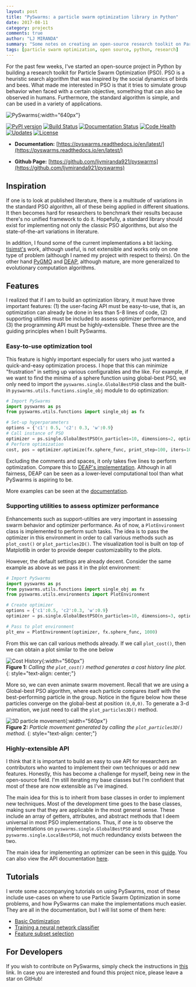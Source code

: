 ```yaml
---
layout: post
title: "PySwarms: a particle swarm optimization library in Python"
date: 2017-08-11
category: projects
comments: true
author: "LJ MIRANDA"
summary: "Some notes on creating an open-source research toolkit on Particle Swarm Optimization."
tags: [particle swarm optimization, open source, python, research]
---
```


For the past few weeks, I've started an open-source project in Python by building a research toolkit
for Particle Swarm Optimization (PSO). PSO is a heuristic search algorithm that was inspired by the
social dynamics of birds and bees. What made me interested in PSO is that it tries to simulate group
behavior when faced with a certain objective, something that can also be observed in humans. Furthermore,
the standard algorithm is simple, and can be used in a variety of applications.


![PySwarms](/assets/png/pyswarms/pyswarms-header.png){:width="640px"}

[![PyPI version](https://badge.fury.io/py/pyswarms.svg)](https://badge.fury.io/py/pyswarms)
[![Build Status](https://img.shields.io/travis/ljvmiranda921/pyswarms.svg)](https://travis-ci.org/ljvmiranda921/pyswarms)
[![Documentation Status](https://readthedocs.org/projects/pyswarms/badge/?version=latest)](https://pyswarms.readthedocs.io/en/latest/?badge=latest)
[![Code Health](https://landscape.io/github/ljvmiranda921/pyswarms/master/landscape.svg?style=flat)](https://landscape.io/github/ljvmiranda921/pyswarms/master)
[![Updates](https://pyup.io/repos/github/ljvmiranda921/pyswarms/shield.svg)](https://pyup.io/repos/github/ljvmiranda921/pyswarms/)
[![License](https://img.shields.io/badge/license-MIT-blue.svg)](https://raw.githubusercontent.com/ljvmiranda921/pyswarms/master/LICENSE)

- __Documentation:__ [https://pyswarms.readthedocs.io/en/latest/](https://pyswarms.readthedocs.io/en/latest/)

- __Github Page:__ [https://github.com/ljvmiranda921/pyswarms](https://github.com/ljvmiranda921/pyswarms)


## Inspiration

If one is to look at published literature, there is a multitude of variations in the standard
PSO algorithm, all of these being applied in different situations. It then becomes hard for researchers
to benchmark their results because there's no unified framework to do it. Hopefully, a standard library
should exist for implementing not only the classic PSO algorithms, but also the state-of-the-art variations
in literature.  

In addition, I found some of the current implementations a bit lacking. [tisimst's](https://github.com/tisimst/pyswarm)
work, although useful, is not extensible and works only on one type of problem (although I named my project
with respect to theirs). On the other hand [PyGMO](http://esa.github.io/pygmo/) and [DEAP](https://github.com/DEAP/deap),
although mature, are more generalized to evolutionary computation algorithms.

## Features

I realized that if I am to build an optimization library, it must have three important features: (1) the
user-facing API must be easy-to-use, that is, an optimization can already be done in less than 5-8 lines
of code, (2) supporting utilities must be included to assess optimizer performance, and (3) the programming
API must be highly-extensible. These three are the guiding principles when I built PySwarms.

### Easy-to-use optimization tool

This feature is highly important especially for users who just wanted a quick-and-easy optimization process.
I hope that this can minimize "frustration" in setting up various configurables and the like. For example,
if we want to find the minima of a sphere function using global-best PSO, we only need to import the
`pyswarms.single.GlobalBestPSO` class and the built-in `pyswarms.utils.functions.single_obj` module to
do optimization:

```python
# Import PySwarms
import pyswarms as ps
from pyswarms.utils.functions import single_obj as fx

# Set-up hyperparameters
options = {'c1': 0.5, 'c2': 0.3, 'w':0.9}
# Call instance of PSO
optimizer = ps.single.GlobalBestPSO(n_particles=10, dimensions=2, options=options)
# Perform optimization
cost, pos = optimizer.optimize(fx.sphere_func, print_step=100, iters=1000, verbose=2)
```

Excluding the comments and spaces, it only takes five lines to perform optimization. Compare this to
[DEAP's implementation](http://deap.readthedocs.io/en/master/overview.html). Although in all fairness,
DEAP can be seen as a lower-level computational tool than what PySwarms is aspiring to be.

More examples can be seen at the [documentation](https://pyswarms.readthedocs.io/en/latest/examples/usecases.html).

### Supporting utilities to assess optimizer performance

Enhancements such as support-utilties are very important in assessing swarm behavior and optimizer
performance. As of now, a `PlotEnvironment` class is implemented to perform such tasks. The idea is
to pass the optimizer in this environment in order to call various methods such as `plot_cost()` or
`plot_particles2D()`. The visualization tool is built on top of Matplotlib in order to provide
deeper customizability to the plots.

However, the default settings are already decent. Consider the same example as above as we pass it in
the plot environment:

```python
# Import PySwarms
import pyswarms as ps
from pyswarms.utils.functions import single_obj as fx
from pyswarms.utils.environments import PlotEnvironment

# Create optimizer
options = {'c1':0.5, 'c2':0.3, 'w':0.9}
optimizer = ps.single.GlobalBestPSO(n_particles=10, dimensions=3, options=options)

# Pass to plot environment
plt_env = PlotEnvironment(optimizer, fx.sphere_func, 1000)
```

From this we can call various methods already. If we call `plot_cost()`, then we can obtain a plot
similar to the one below

![Cost History](/assets/png/pyswarms/output_9_0.png){:width="560px"}   
__Figure 1:__ _Calling the `plot_cost()` method generates a cost history line plot._
{: style="text-align: center;"}

More so, we can even animate swarm movement. Recall that we are using a Global-best PSO algorithm,
where each particle compares itself with the best-performing particle in the group. Notice in the
figure below how these particles converge on the global-best at position `(0,0,0)`. To generate
a 3-d animation, we just need to call the `plot_particles3D()` method.

![3D particle movement](/assets/png/pyswarms/output_3d.gif){:width="560px"}   
__Figure 2:__ _Particle movement generated by calling the `plot_particles3D()` method._
{: style="text-align: center;"}

### Highly-extensible API

I think that it is important to build an easy to use API for researchers an contributors who wanted
to implement their own techniques or add new features. Honestly, this has become a challenge for myself,
being new in the open-source field. I'm still iterating my base classes but I'm confident that most of
these are now extensible as I've imagined.

The main idea for this is to inherit from base classes in order to implement new techniques. Most of the
development time goes to the base classes, making sure that they are applicable in the most general sense.
These include an array of getters, attributes, and abstract methods that I deem universal in most PSO
implementations. Thus, if one is to observe the implementations on `pyswarms.single.GlobalBestPSO` and
`pyswarms.single.LocalBestPSO`, not much redundancy exists between the two.

The main idea for implementing an optimizer can be seen in this [guide](https://pyswarms.readthedocs.io/en/latest/contributing.optimizer.html). You can also view the API
documentation [here](https://pyswarms.readthedocs.io/en/latest/api/pyswarms.html).

## Tutorials

I wrote some accompanying tutorials on using PySwarms, most of these include use-cases on where to
use Particle Swarm Optimization in some problems, and how PySwarms can make the implementations much
easier. They are all in the documentation, but I will list some of them here:

* [Basic Optimization](https://pyswarms.readthedocs.io/en/latest/examples/basic_optimization.html)
* [Training a neural network classifier](https://pyswarms.readthedocs.io/en/latest/examples/train_neural_network.html)
* [Feature subset selection](https://pyswarms.readthedocs.io/en/latest/examples/feature_subset_selection.html)

## For Developers

If you wish to contribute on PySwarms, simply check the instructions in [this](https://pyswarms.readthedocs.io/en/latest/contributing.html) link. In case you are interested and found this project nice, please leave a star on GitHub!